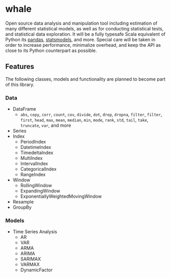 # whale

Open source data analysis and manipulation tool including estimation of many different statistical models, as well as for conducting statistical tests, and statistical data exploration. It will be a fully typesafe Scala equivalent of Python its [pandas](https://pandas.pydata.org), [statsmodels](https://www.statsmodels.org/stable/index.html), and more. Special care will be taken in order to increase performance, minimalize overhead, and keep the API as close to its Python counterpart as possible.

## Features
The following classes, models and functionality are planned to become part of this library. 

### Data
  * DataFrame
    * `abs`, `copy`, `corr`, `count`, `cov`, `divide`, `dot`, `drop`, `dropna`, `filter`, `filter`, `first`, `head`, `max`, `mean`, `median`, `min`, `mode`, `rank`, `std`, `tail`, `take`, `truncate`, `var`, and more
  * Series
  * Index
    * PeriodIndex
    * DatetimeIndex
    * TimedeltaIndex
    * MultiIndex
    * IntervalIndex
    * CategoricalIndex
    * RangeIndex
  * Window 
    * RollingWindow
    * ExpandingWindow
    * ExponentiallyWeightedMovingWindow
  * Resample
  * GroupBy
 
### Models
  * Time Series Analysis
    * AR
    * VAR
    * ARMA
    * ARIMA
    * SARIMAX
    * VARMAX
    * DynamicFactor
